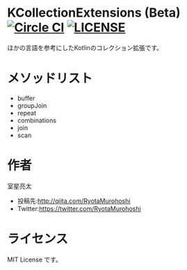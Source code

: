 # KCollectionExtensions (Beta) [![Circle CI](https://circleci.com/gh/RyotaMurohoshi/CollectionExtensions/tree/master.svg?style=shield)](https://circleci.com/gh/RyotaMurohoshi/CollectionExtensions/tree/master) [![LICENSE](https://img.shields.io/badge/license-MIT-blue.svg)](https://opensource.org/licenses/MIT)

ほかの言語を参考にしたKotlinのコレクション拡張です。

# メソッドリスト

* buffer
* groupJoin
* repeat
* combinations
* join
* scan

# 作者

室星亮太

* 投稿先:http://qiita.com/RyotaMurohoshi
* Twitter:https://twitter.com/RyotaMurohoshi

# ライセンス
MIT License です。
